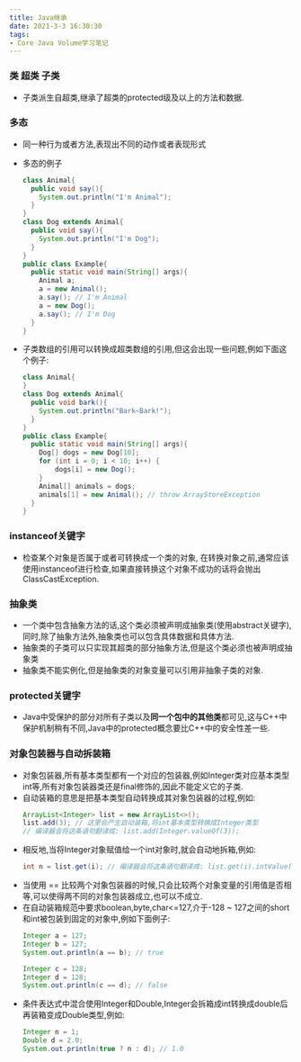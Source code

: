 ```yaml
---
title: Java继承
date: 2021-3-3 16:30:30
tags:
- Core Java Volume学习笔记
---
```

### 类 超类 子类
- 子类派生自超类,继承了超类的protected级及以上的方法和数据.

### 多态
- 同一种行为或者方法,表现出不同的动作或者表现形式
- 多态的例子
  ```java
  class Animal{
    public void say(){
      System.out.println("I'm Animal");
    } 
  }
  class Dog extends Animal{
    public void say(){
      System.out.println("I'm Dog");
    }
  }
  public class Example{
    public static void main(String[] args){
      Animal a;
      a = new Animal();
      a.say(); // I'm Animal
      a = new Dog();
      a.say(); // I'm Dog
    }
  }
  ```

- 子类数组的引用可以转换成超类数组的引用,但这会出现一些问题,例如下面这个例子:
  ```java
  class Animal{
  }
  class Dog extends Animal{
    public void bark(){
      System.out.println("Bark~Bark!");
    }
  }
  public class Example{
    public static void main(String[] args){
      Dog[] dogs = new Dog[10];
      for (int i = 0; i < 10; i++) {
    	  dogs[i] = new Dog();
      }
      Animal[] animals = dogs;
      animals[1] = new Animal(); // throw ArrayStoreException
    }
  }
  ```

### instanceof关键字
- 检查某个对象是否属于或者可转换成一个类的对象, 在转换对象之前,通常应该使用instanceof进行检查,如果直接转换这个对象不成功的话将会抛出ClassCastException.

### 抽象类
- 一个类中包含抽象方法的话,这个类必须被声明成抽象类(使用abstract关键字),同时,除了抽象方法外,抽象类也可以包含具体数据和具体方法.
- 抽象类的子类可以只实现其超类的部分抽象方法,但是这个类必须也被声明成抽象类
- 抽象类不能实例化,但是抽象类的对象变量可以引用非抽象子类的对象.

### protected关键字
- Java中受保护的部分对所有子类以及**同一个包中的其他类**都可见,这与C++中保护机制稍有不同,Java中的protected概念要比C++中的安全性差一些.

### 对象包装器与自动拆装箱
- 对象包装器,所有基本类型都有一个对应的包装器,例如Integer类对应基本类型int等,所有对象包装器类还是final修饰的,因此不能定义它的子类.
- 自动装箱的意思是把基本类型自动转换成其对象包装器的过程,例如:
  ```java
  ArrayList<Integer> list = new ArrayList<>();
  list.add(3); // 这里会产生自动装箱,将int基本类型转换成Integer类型
  // 编译器会将这条语句翻译成: list.add(Integer.valueOf(3));
  ```
- 相反地,当将Integer对象赋值给一个int对象时,就会自动地拆箱,例如:
  ```java
  int n = list.get(i); // 编译器会将这条语句翻译成: list.get(i).intValue();
  ```
- 当使用 == 比较两个对象包装器的时候,只会比较两个对象变量的引用值是否相等,可以使得两不同的对象包装器成立,也可以不成立.
- 在自动装箱规范中要求boolean,byte,char<=127,介于-128 ~ 127之间的short和int被包装到固定的对象中,例如下面例子:
  ```java
  Integer a = 127;
  Integer b = 127;
  System.out.println(a == b); // true

  Integer c = 128;
  Integer d = 128;
  System.out.println(c == d); // false
  ```
- 条件表达式中混合使用Integer和Double,Integer会拆箱成int转换成double后再装箱变成Double类型,例如:
  ```java
  Integer n = 1;
  Double d = 2.0;
  System.out.println(true ? n : d); // 1.0
  ```